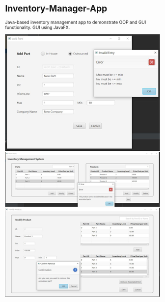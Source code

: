 # Inventory-Manager-App
Java-based inventory management app to demonstrate OOP and GUI functionality. GUI using JavaFX. 

![Add Part Menu](https://github.com/Dpay123/Inventory-Manager-App/blob/main/Capture.jpg?raw=true)
![Main Menu](https://github.com/Dpay123/Inventory-Manager-App/blob/main/Capture2.jpg?raw=true)
![Modify Product](https://github.com/Dpay123/Inventory-Manager-App/blob/main/Capture3.jpg?raw=true)
